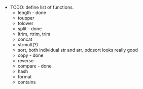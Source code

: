 
* TODO: define list of functions.
    * length - done
    * toupper 
    * tolower
    * split - done
    * ltrim, rtrim, trim
    * concat
    * strmult(?)
    * sort, both individual str and arr. pdqsort looks really good
    * copy - done
    * reverse
    * compare - done
    * hash
    * format
    * contains



